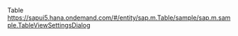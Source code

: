 Table
https://sapui5.hana.ondemand.com/#/entity/sap.m.Table/sample/sap.m.sample.TableViewSettingsDialog
